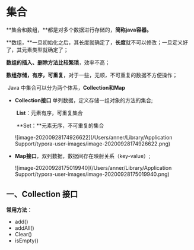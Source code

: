 # 集合

​	**集合和数组，**都是对多个数据进行存储的，**简称java容器。**

**数组，**一旦初始化之后，其长度就确定了，**长度**就不可以修改；一旦定义好了，其元素类型就确定了； 

 **数组的插入、删除方法比较繁琐**，效率不高；

**数组存储，有序，可重复**，对于一些，无顺，不可重复的数据不方便操作；

​	Java 中集合可以分为两个体系，**Collection和Map** 

- **Collection接口** 单列数据，定义存储一组对象的方法的集合;

  ​	**List**：元素有序，可重复集合

  ​	**Set：**元素无序，不可重复的集合

  ![image-20200928174926622](/Users/anner/Library/Application Support/typora-user-images/image-20200928174926622.png)

- **Map接口**，双列数据，数据间存在映射关系（key-value）;

  ![image-20200928175019940](/Users/anner/Library/Application Support/typora-user-images/image-20200928175019940.png)

## 一、Collection 接口

**常用方法：**

- add()
- addAll()
- Clear()
- isEmpty()

